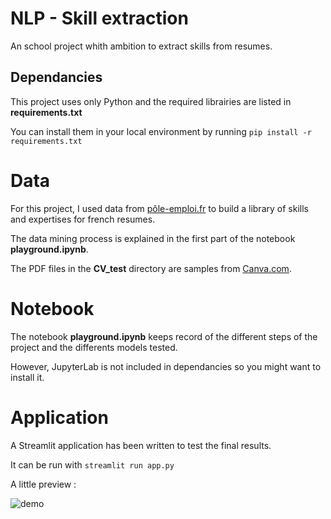 # NLP - Skill extraction

An school project whith ambition to extract skills from resumes.


## Dependancies

This project uses only Python and the required librairies are listed in **requirements.txt**

You can install them in your local environment by running `pip install -r requirements.txt`


# Data

For this project, I used data from [pôle-emploi.fr](https://www.pole-emploi.fr/) to build
a library of skills and expertises for french resumes.

The data mining process is explained in the first part of the notebook **playground.ipynb**.

The PDF files in the **CV_test** directory are samples from [Canva.com](https://www.canva.com/).


# Notebook

The notebook **playground.ipynb** keeps record of the different steps of the project and the differents
models tested. 

However, JupyterLab is not included in dependancies so you might want to install it.


# Application

A Streamlit application has been written to test the final results.

It can be run with `streamlit run app.py`

A little preview : 

![demo](app_demo.gif)